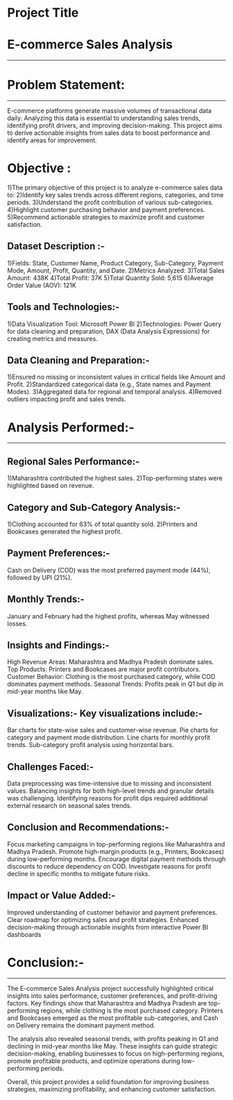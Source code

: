 # Project Title
# E-commerce Sales Analysis
------------------------------

# Problem Statement:
----------------------
E-commerce platforms generate massive volumes of transactional data daily. Analyzing this data is essential to understanding sales trends,
identifying profit drivers, and improving decision-making.
This project aims to derive actionable insights from sales data to boost performance and identify areas for improvement.

# Objective :
1)The primary objective of this project is to analyze e-commerce sales data to:
2)Identify key sales trends across different regions, categories, and time periods.
3)Understand the profit contribution of various sub-categories.
4)Highlight customer purchasing behavior and payment preferences.
5)Recommend actionable strategies to maximize profit and customer satisfaction.

Dataset Description :-
------------------------
1)Fields: State, Customer Name, Product Category, Sub-Category, Payment Mode, Amount, Profit, Quantity, and Date.
2)Metrics Analyzed:
3)Total Sales Amount: 438K
4)Total Profit: 37K
5)Total Quantity Sold: 5,615
6)Average Order Value (AOV): 121K


Tools and Technologies:-
----------------------------
1)Data Visualization Tool: Microsoft Power BI
2)Technologies: Power Query for data cleaning and preparation, DAX (Data Analysis Expressions) for creating metrics and measures.

Data Cleaning and Preparation:-
---------------------------------
1)Ensured no missing or inconsistent values in critical fields like Amount and Profit.
2)Standardized categorical data (e.g., State names and Payment Modes).
3)Aggregated data for regional and temporal analysis.
4)Removed outliers impacting profit and sales trends.

# Analysis Performed:-
---------------------
Regional Sales Performance:-
------------------------------
1)Maharashtra contributed the highest sales.
2)Top-performing states were highlighted based on revenue.

Category and Sub-Category Analysis:-
------------------------------------
1)Clothing accounted for 63% of total quantity sold.
2)Printers and Bookcases generated the highest profit.

Payment Preferences:-
----------------------
Cash on Delivery (COD) was the most preferred payment mode (44%), followed by UPI (21%).

Monthly Trends:-
-----------------
January and February had the highest profits, whereas May witnessed losses.

Insights and Findings:-
-------------------------
High Revenue Areas: Maharashtra and Madhya Pradesh dominate sales.
Top Products: Printers and Bookcases are major profit contributors.
Customer Behavior: Clothing is the most purchased category, while COD dominates payment methods.
Seasonal Trends: Profits peak in Q1 but dip in mid-year months like May.

Visualizations:-
Key visualizations include:-
-----------------------------
Bar charts for state-wise sales and customer-wise revenue.
Pie charts for category and payment mode distribution.
Line charts for monthly profit trends.
Sub-category profit analysis using horizontal bars.

Challenges Faced:-
--------------------
Data preprocessing was time-intensive due to missing and inconsistent values.
Balancing insights for both high-level trends and granular details was challenging.
Identifying reasons for profit dips required additional external research on seasonal sales trends.

Conclusion and Recommendations:-
-----------------------------------
Focus marketing campaigns in top-performing regions like Maharashtra and Madhya Pradesh.
Promote high-margin products (e.g., Printers, Bookcases) during low-performing months.
Encourage digital payment methods through discounts to reduce dependency on COD.
Investigate reasons for profit decline in specific months to mitigate future risks.

Impact or Value Added:-
--------------------------
Improved understanding of customer behavior and payment preferences.
Clear roadmap for optimizing sales and profit strategies.
Enhanced decision-making through actionable insights from interactive Power BI dashboards

# Conclusion:-
-------------
The E-commerce Sales Analysis project successfully highlighted critical insights into sales performance, customer preferences, and profit-driving factors. Key findings show that Maharashtra and Madhya Pradesh are top-performing regions, while clothing is the most purchased category. Printers and Bookcases emerged as the most profitable sub-categories, and Cash on Delivery remains the dominant payment method.

The analysis also revealed seasonal trends, with profits peaking in Q1 and declining in mid-year months like May. These insights can guide strategic decision-making, enabling businesses to focus on high-performing regions, promote profitable products, and optimize operations during low-performing periods.

Overall, this project provides a solid foundation for improving business strategies, maximizing profitability, and enhancing customer satisfaction.



